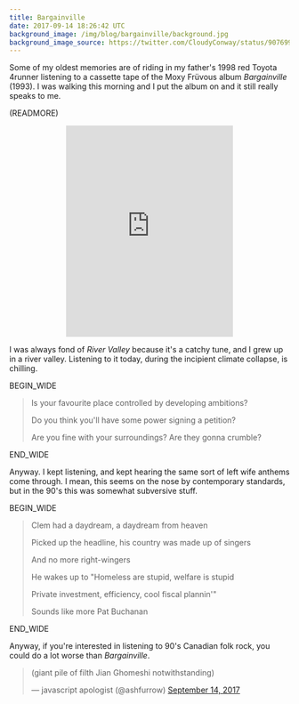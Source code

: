 ```yaml
---
title: Bargainville
date: 2017-09-14 18:26:42 UTC
background_image: /img/blog/bargainville/background.jpg
background_image_source: https://twitter.com/CloudyConway/status/907699091513241600
---
```


Some of my oldest memories are of riding in my father's 1998 red Toyota 4runner listening to a cassette tape of the Moxy Früvous album _Bargainville_ (1993). I was walking this morning and I put the album on and it still really speaks to me. 

(READMORE)

<center><iframe src="https://open.spotify.com/embed/album/6OGn8UPY9GnwhR1068nR7x" width="300" height="380" frameborder="0" allowtransparency="true"></iframe></center>

I was always fond of _River Valley_ because it's a catchy tune, and I grew up in a river valley. Listening to it today, during the incipient climate collapse, is chilling.

BEGIN_WIDE

> Is your favourite place controlled by developing ambitions?
> 
> Do you think you'll have some power signing a petition?
> 
> Are you fine with your surroundings? Are they gonna crumble?

END_WIDE

Anyway. I kept listening, and kept hearing the same sort of left wife anthems come through. I mean, this seems on the nose by contemporary standards, but in the 90's this was somewhat subversive stuff.

BEGIN_WIDE

> Clem had a daydream, a daydream from heaven
> 
> Picked up the headline, his country was made up of singers
> 
> And no more right-wingers
> 
> He wakes up to "Homeless are stupid, welfare is stupid
> 
> Private investment, efficiency, cool fiscal plannin'"
> 
> Sounds like more Pat Buchanan

END_WIDE

Anyway, if you're interested in listening to 90's Canadian folk rock, you could do a lot worse than _Bargainville_.

<blockquote class="twitter-tweet" data-lang="en"><p lang="en" dir="ltr">(giant pile of filth Jian Ghomeshi notwithstanding)</p>&mdash; javascript apologist (@ashfurrow) <a href="https://twitter.com/ashfurrow/status/908311114685054976">September 14, 2017</a></blockquote> <script async src="//platform.twitter.com/widgets.js" charset="utf-8"></script>
